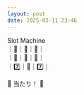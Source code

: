 ```yaml
---
layout: post
date: 2025-03-11 23:46
---
```


Slot Machine<br />
｜💎｜🔔｜💎｜<br />
｜🍇｜🍇｜🍇｜<br />
｜7️⃣｜🍒｜7️⃣｜<br />

🎉 当たり！ 🎉
